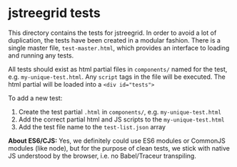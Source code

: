 # jstreegrid tests

This directory contains the tests for jstreegrid. In order to avoid a lot of duplication,
the tests have been created in a modular fashion. There is a single master file,
`test-master.html`, which provides an interface to loading and running any tests.

All tests should exist as html partial files in `components/` named for the test, e.g. `my-unique-test.html`. Any `script` tags in the file will be executed. The html partial will be loaded into a `<div id="tests">`

To add a new test:

1. Create the test partial `.html` in `components/`, e.g. `my-unique-test.html`
2. Add the correct partial html and JS scripts to the `my-unique-test.html`
3. Add the test file name to the `test-list.json` array

**About ES6/CJS:** Yes, we definitely could use ES6 modules or CommonJS modules (like node),
but for the purpose of clean tests, we stick with native JS understood by the browser,
i.e. no Babel/Traceur transpiling.
